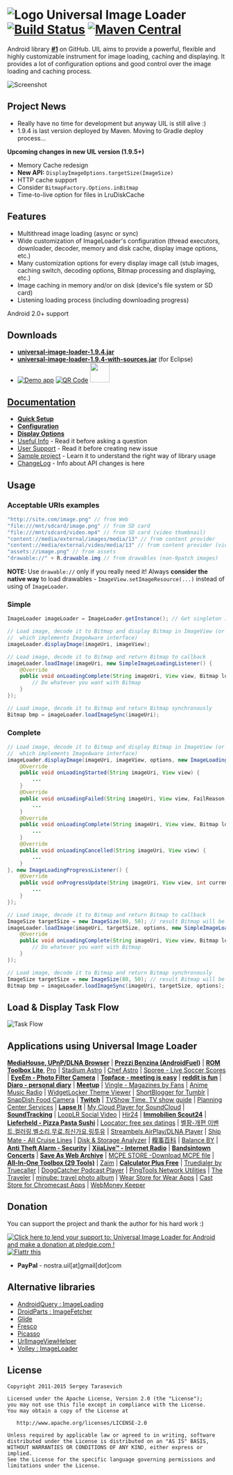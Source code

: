 # ![Logo](https://github.com/nostra13/Android-Universal-Image-Loader/raw/master/sample/src/main/res/drawable-mdpi/ic_launcher.png) Universal Image Loader [![Build Status](https://travis-ci.org/nostra13/Android-Universal-Image-Loader.svg?branch=master)](https://travis-ci.org/nostra13/Android-Universal-Image-Loader) [![Maven Central](https://maven-badges.herokuapp.com/maven-central/com.nostra13.universalimageloader/parent/badge.svg)](https://maven-badges.herokuapp.com/maven-central/com.nostra13.universalimageloader/parent)

Android library **[#1](https://www.gitrep.com/search?utf8=✓&omni_search=&public_tags%5B%5D=android&description=&search=true&sort=star_count&commit=Search)** on GitHub.
UIL aims to provide a powerful, flexible and highly customizable instrument for image loading, caching and displaying. It provides a lot of configuration options and good control over the image loading and caching process.

![Screenshot](https://github.com/nostra13/Android-Universal-Image-Loader/raw/master/UniversalImageLoader.png)

## Project News 
 * Really have no time for development but anyway UIL is still alive :)
 * 1.9.4 is last version deployed by Maven. Moving to Gradle deploy process...

**Upcoming changes in new UIL version (1.9.5+)**
 * Memory Cache redesign
 * **New API:** `DisplayImageOptions.targetSize(ImageSize)`
 * HTTP cache support
 * Consider `BitmapFactory.Options.inBitmap`
 * Time-to-live option for files in LruDiskCache

## Features
 * Multithread image loading (async or sync)
 * Wide customization of ImageLoader's configuration (thread executors, downloader, decoder, memory and disk cache, display image options, etc.)
 * Many customization options for every display image call (stub images, caching switch, decoding options, Bitmap processing and displaying, etc.)
 * Image caching in memory and/or on disk (device's file system or SD card)
 * Listening loading process (including downloading progress)

Android 2.0+ support

## Downloads
 * **[universal-image-loader-1.9.4.jar](https://github.com/nostra13/Android-Universal-Image-Loader/raw/master/downloads/universal-image-loader-1.9.4.jar)**
 * **[universal-image-loader-1.9.4-with-sources.jar](https://github.com/nostra13/Android-Universal-Image-Loader/raw/master/downloads/universal-image-loader-1.9.4-with-sources.jar)** (for Eclipse)
 * [![Demo app](https://camo.githubusercontent.com/dc1ffe0e4d25c2c28a69423c3c78000ef7ee96bf/68747470733a2f2f646576656c6f7065722e616e64726f69642e636f6d2f696d616765732f6272616e642f656e5f6170705f7267625f776f5f34352e706e67)](https://play.google.com/store/apps/details?id=com.nostra13.universalimageloader.sample) [![QR Code](https://lh3.ggpht.com/csXEddxiLgQ6FxckefjQnP1PVugbaAYOdcuTa3vVtGV1PlWbFu2dYggoH8rI1w2RdEz1=w50)](http://chart.apis.google.com/chart?chs=300x300&cht=qr&chld=|1&chl=https%3A%2F%2Fplay.google.com%2Fstore%2Fapps%2Fdetails%3Fid%3Dcom.nostra13.universalimageloader.sample) [<img src="http://mobway.in/image/apk.png" height="45px" />](https://github.com/nostra13/Android-Universal-Image-Loader/raw/master/downloads/universal-image-loader-sample-1.9.4.apk)

## [Documentation](https://github.com/nostra13/Android-Universal-Image-Loader/wiki)
 * **[Quick Setup](https://github.com/nostra13/Android-Universal-Image-Loader/wiki/Quick-Setup)**
 * **[Configuration](https://github.com/nostra13/Android-Universal-Image-Loader/wiki/Configuration)**
 * **[Display Options](https://github.com/nostra13/Android-Universal-Image-Loader/wiki/Display-Options)**
 * [Useful Info](https://github.com/nostra13/Android-Universal-Image-Loader/wiki/Useful-Info) - Read it before asking a question
 * [User Support](https://github.com/nostra13/Android-Universal-Image-Loader/wiki/User-Support) - Read it before creating new issue
 * [Sample project](https://github.com/nostra13/Android-Universal-Image-Loader/tree/master/sample) - Learn it to understand the right way of library usage
 * [ChangeLog](https://github.com/nostra13/Android-Universal-Image-Loader/blob/master/CHANGELOG.md) - Info about API changes is here

## Usage

### Acceptable URIs examples
``` java
"http://site.com/image.png" // from Web
"file:///mnt/sdcard/image.png" // from SD card
"file:///mnt/sdcard/video.mp4" // from SD card (video thumbnail)
"content://media/external/images/media/13" // from content provider
"content://media/external/video/media/13" // from content provider (video thumbnail)
"assets://image.png" // from assets
"drawable://" + R.drawable.img // from drawables (non-9patch images)
```
**NOTE:** Use `drawable://` only if you really need it! Always **consider the native way** to load drawables - `ImageView.setImageResource(...)` instead of using of `ImageLoader`.

### Simple
``` java
ImageLoader imageLoader = ImageLoader.getInstance(); // Get singleton instance
```
``` java
// Load image, decode it to Bitmap and display Bitmap in ImageView (or any other view 
//	which implements ImageAware interface)
imageLoader.displayImage(imageUri, imageView);
```
``` java
// Load image, decode it to Bitmap and return Bitmap to callback
imageLoader.loadImage(imageUri, new SimpleImageLoadingListener() {
	@Override
	public void onLoadingComplete(String imageUri, View view, Bitmap loadedImage) {
		// Do whatever you want with Bitmap
	}
});
```
``` java
// Load image, decode it to Bitmap and return Bitmap synchronously
Bitmap bmp = imageLoader.loadImageSync(imageUri);
```

### Complete
``` java
// Load image, decode it to Bitmap and display Bitmap in ImageView (or any other view 
//	which implements ImageAware interface)
imageLoader.displayImage(imageUri, imageView, options, new ImageLoadingListener() {
	@Override
	public void onLoadingStarted(String imageUri, View view) {
		...
	}
	@Override
	public void onLoadingFailed(String imageUri, View view, FailReason failReason) {
		...
	}
	@Override
	public void onLoadingComplete(String imageUri, View view, Bitmap loadedImage) {
		...
	}
	@Override
	public void onLoadingCancelled(String imageUri, View view) {
		...
	}
}, new ImageLoadingProgressListener() {
	@Override
	public void onProgressUpdate(String imageUri, View view, int current, int total) {
		...
	}
});
```
``` java
// Load image, decode it to Bitmap and return Bitmap to callback
ImageSize targetSize = new ImageSize(80, 50); // result Bitmap will be fit to this size
imageLoader.loadImage(imageUri, targetSize, options, new SimpleImageLoadingListener() {
	@Override
	public void onLoadingComplete(String imageUri, View view, Bitmap loadedImage) {
		// Do whatever you want with Bitmap
	}
});
```
``` java
// Load image, decode it to Bitmap and return Bitmap synchronously
ImageSize targetSize = new ImageSize(80, 50); // result Bitmap will be fit to this size
Bitmap bmp = imageLoader.loadImageSync(imageUri, targetSize, options);
```

## Load & Display Task Flow
![Task Flow](https://github.com/nostra13/Android-Universal-Image-Loader/raw/master/wiki/UIL_Flow.png)


## Applications using Universal Image Loader
**[MediaHouse, UPnP/DLNA Browser](https://play.google.com/store/apps/details?id=com.dbapp.android.mediahouse)** | **[Prezzi Benzina (AndroidFuel)](https://play.google.com/store/apps/details?id=org.vernazza.androidfuel)** | **[ROM Toolbox Lite](https://play.google.com/store/apps/details?id=com.jrummy.liberty.toolbox)**, [Pro](https://play.google.com/store/apps/details?id=com.jrummy.liberty.toolboxpro) | [Stadium Astro](https://play.google.com/store/apps/details?id=com.astro.stadium.activities) | [Chef Astro](https://play.google.com/store/apps/details?id=com.sencha.test) | [Sporee - Live Soccer Scores](https://play.google.com/store/apps/details?id=com.sporee.android) | **[EyeEm - Photo Filter Camera](https://play.google.com/store/apps/details?id=com.baseapp.eyeem)** | **[Topface - meeting is easy](https://play.google.com/store/apps/details?id=com.topface.topface)** | **[reddit is fun](https://play.google.com/store/apps/details?id=com.andrewshu.android.reddit)** | **[Diaro - personal diary](https://play.google.com/store/apps/details?id=com.pixelcrater.Diaro)** | **[Meetup](https://play.google.com/store/apps/details?id=com.meetup)** | [Vingle - Magazines by Fans](https://play.google.com/store/apps/details?id=com.vingle.android) | [Anime Music Radio](https://play.google.com/store/apps/details?id=com.maxxt.animeradio) | [WidgetLocker Theme Viewer](https://play.google.com/store/apps/details?id=com.companionfree.WLThemeViewer) | [ShortBlogger for Tumblr](https://play.google.com/store/apps/details?id=com.luckydroid.tumblelog) | [SnapDish Food Camera](https://play.google.com/store/apps/details?id=com.vuzz.snapdish) | **[Twitch](https://play.google.com/store/apps/details?id=tv.twitch.android.viewer)** | [TVShow Time, TV show guide](https://play.google.com/store/apps/details?id=com.tozelabs.tvshowtime) | [Planning Center Services](https://play.google.com/store/apps/details?id=com.ministrycentered.PlanningCenter) | **[Lapse It](https://play.google.com/store/apps/details?id=com.ui.LapseIt)** | [My Cloud Player for SoundCloud](https://play.google.com/store/apps/details?id=com.mycloudplayers.mycloudplayer) | **[SoundTracking](https://play.google.com/store/apps/details?id=com.schematiclabs.soundtracking)** | [LoopLR Social Video](https://play.google.com/store/apps/details?id=com.looplr) | [Hír24](https://play.google.com/store/apps/details?id=hu.sanomamedia.hir24) | **[Immobilien Scout24](https://play.google.com/store/apps/details?id=de.is24.android)** | **[Lieferheld - Pizza Pasta Sushi](https://play.google.com/store/apps/details?id=de.lieferheld.android)** | [Loocator: free sex datings](https://play.google.com/store/apps/details?id=com.ivicode.loocator) | [벨팡-개편 이벤트,컬러링,벨소리,무료,최신가요,링투유](https://play.google.com/store/apps/details?id=com.mediahubs.www) | [Streambels AirPlay/DLNA Player](https://play.google.com/store/apps/details?id=com.tuxera.streambels) | [Ship Mate - All Cruise Lines](https://play.google.com/store/apps/details?id=shipmate.carnival) | [Disk & Storage Analyzer](https://play.google.com/store/apps/details?id=com.mobile_infographics_tools.mydrive) | [糗事百科](https://play.google.com/store/apps/details?id=qsbk.app) | [Balance BY](https://play.google.com/store/apps/details?id=com.vladyud.balance) | **[Anti Theft Alarm - Security](https://play.google.com/store/apps/details?id=br.com.verde.alarme)** | **[XiiaLive™ - Internet Radio](https://play.google.com/store/apps/details?id=com.android.DroidLiveLite)** | **[Bandsintown Concerts](https://play.google.com/store/apps/details?id=com.bandsintown)** | **[Save As Web Archive](https://play.google.com/store/apps/details?id=jp.fuukiemonster.webmemo)** | [MCPE STORE -Download MCPE file](https://play.google.com/store/apps/details?id=com.newidea.mcpestore) | **[All-In-One Toolbox (29 Tools)](http://aiotoolbox.com/)** | [Zaim](https://play.google.com/store/apps/details?id=net.zaim.android) | **[Calculator Plus Free](https://play.google.com/store/apps/details?id=com.digitalchemy.calculator.freedecimal)** | [Truedialer by Truecaller](https://play.google.com/store/apps/details?id=com.truecaller.phoneapp) | [DoggCatcher Podcast Player](https://play.google.com/store/apps/details?id=com.snoggdoggler.android.applications.doggcatcher.v1_0) | [PingTools Network Utilities](https://play.google.com/store/apps/details?id=ua.com.streamsoft.pingtools) | [The Traveler](https://play.google.com/store/apps/details?id=edu.bsu.android.apps.traveler) | [minube: travel photo album](https://play.google.com/store/apps/details?id=com.minube.app) | [Wear Store for Wear Apps](https://play.google.com/store/apps/details?id=goko.ws2) | [Cast Store for Chromecast Apps](https://play.google.com/store/apps/details?id=goko.gcs) | [WebMoney Keeper](https://play.google.com/store/apps/details?id=com.webmoney.my)

## Donation
You can support the project and thank the author for his hard work :)

<a href='https://pledgie.com/campaigns/19144'><img alt='Click here to lend your support to: Universal Image Loader for Android and make a donation at pledgie.com !' src='https://pledgie.com/campaigns/19144.png?skin_name=chrome' border='0' ></a> <a href="http://flattr.com/thing/1110177/nostra13Android-Universal-Image-Loader-on-GitHub" target="_blank"><img src="http://api.flattr.com/button/flattr-badge-large.png" alt="Flattr this" title="Flattr this" border="0" /></a>
* **PayPal** - nostra.uil[at]gmail[dot]com

## Alternative libraries

 * [AndroidQuery : ImageLoading](https://code.google.com/p/android-query/wiki/ImageLoading)
 * [DroidParts : ImageFetcher](http://droidparts.org/image_fetcher.html)
 * [Glide](https://github.com/bumptech/glide)
 * [Fresco](https://github.com/facebook/fresco)
 * [Picasso](https://github.com/square/picasso)
 * [UrlImageViewHelper](https://github.com/koush/UrlImageViewHelper)
 * [Volley : ImageLoader](https://android.googlesource.com/platform/frameworks/volley/)

## License

    Copyright 2011-2015 Sergey Tarasevich

    Licensed under the Apache License, Version 2.0 (the "License");
    you may not use this file except in compliance with the License.
    You may obtain a copy of the License at

       http://www.apache.org/licenses/LICENSE-2.0

    Unless required by applicable law or agreed to in writing, software
    distributed under the License is distributed on an "AS IS" BASIS,
    WITHOUT WARRANTIES OR CONDITIONS OF ANY KIND, either express or implied.
    See the License for the specific language governing permissions and
    limitations under the License.
